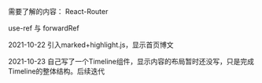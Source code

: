 需要了解的内容：
React-Router

use-ref 与 forwardRef


2021-10-22 引入marked+highlight.js，显示首页博文

2021-10-23 自己写了一个Timeline组件，显示内容的布局暂时还没写，只是完成Timeline的整体结构。后续迭代

